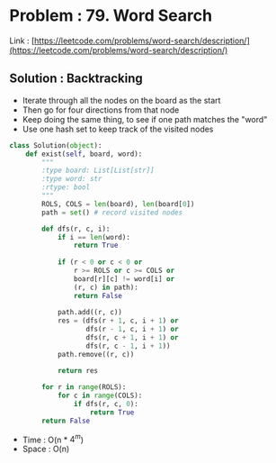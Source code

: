 # Problem : 79. Word Search
Link : [https://leetcode.com/problems/word-search/description/](https://leetcode.com/problems/word-search/description/)

## Solution : Backtracking
- Iterate through all the nodes on the board as the start
- Then go for four directions from that node
- Keep doing the same thing, to see if one path matches the "word"
- Use one hash set to keep track of the visited nodes
```python
class Solution(object):
    def exist(self, board, word):
        """
        :type board: List[List[str]]
        :type word: str
        :rtype: bool
        """
        ROLS, COLS = len(board), len(board[0])
        path = set() # record visited nodes

        def dfs(r, c, i):
            if i == len(word):
                return True
            
            if (r < 0 or c < 0 or
                r >= ROLS or c >= COLS or
                board[r][c] != word[i] or
                (r, c) in path):
                return False
            
            path.add((r, c))
            res = (dfs(r + 1, c, i + 1) or
                   dfs(r - 1, c, i + 1) or
                   dfs(r, c + 1, i + 1) or
                   dfs(r, c - 1, i + 1))
            path.remove((r, c))

            return res
        
        for r in range(ROLS):
            for c in range(COLS):
                if dfs(r, c, 0):
                    return True
        return False
```
- Time : O(n * $4^m$)
- Space : O(n)
